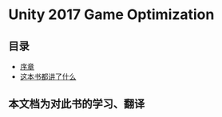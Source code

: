 
# Unity 2017 Game Optimization

## 目录

- [序章](./0_Preface.md)
 - [这本书都讲了什么](./0_1_WhatThisBookCovers.md)



## 本文档为对此书的学习、翻译
